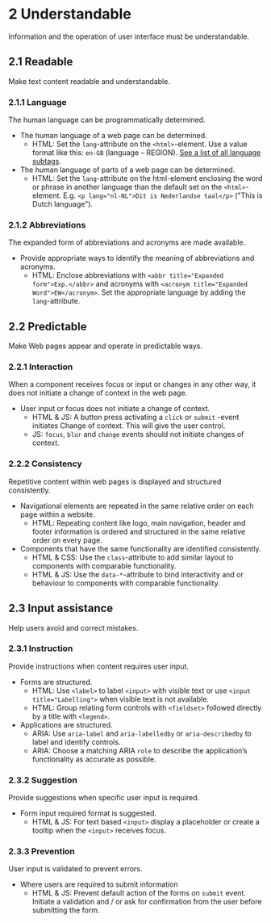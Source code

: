 # 2 Understandable
Information and the operation of user interface must be understandable.

## 2.1 Readable
Make text content readable and understandable.

### 2.1.1 Language
The human language can be programmatically determined.

*	The human language of a web page can be determined.
    *	HTML: Set the `lang`-attribute on the `<html>`-element. Use a value format like this: `en-GB` (language – REGION). [See a list of all language subtags](http://www.iana.org/assignments/language-subtag-registry/language-subtag-registry).
*	The human language of parts of a web page can be determined.
    *	HTML: Set the `lang`-attribute on the html-element enclosing the word or phrase in another language than the default set on the `<html>`-element. E.g. `<p lang="nl-NL">Dit is Nederlandse taal</p>` ("This is Dutch language").

### 2.1.2 Abbreviations
The expanded form of abbreviations and acronyms are made available.

*	Provide appropriate ways to identify the meaning of abbreviations and acronyms.
    *	HTML: Enclose abbreviations with `<abbr title="Expanded form">Exp.</abbr>` and acronyms with `<acronym title="Expanded Word">EW</acronym>`. Set the appropriate language by adding the `lang`-attribute.
 
## 2.2 Predictable
Make Web pages appear and operate in predictable ways.

### 2.2.1 Interaction
When a component receives focus or input or changes in any other way, it does not initiate a change of context in the web page.

*	User input or focus does not initiate a change of context.
    *	HTML &amp; JS: A button press activating a `click` or `submit` -event initiates Change of context. This will give the user control.
    *	JS: `focus`, `blur` and `change` events should not initiate changes of context.

### 2.2.2 Consistency
Repetitive content within web pages is displayed and structured consistently.

*	Navigational elements are repeated in the same relative order on each page within a website.
    *	HTML: Repeating content like logo, main navigation, header and footer information is ordered and structured in the same relative order on every page.
*	Components that have the same functionality are identified consistently.
    *	HTML &amp; CSS: Use the `class`-attribute to add similar layout to components with comparable functionality.
    *	HTML &amp; JS: Use the `data-*`-attribute to bind interactivity and or behaviour to components with comparable functionality.
 
## 2.3 Input assistance
Help users avoid and correct mistakes.

### 2.3.1 Instruction
Provide instructions when content requires user input.

*	Forms are structured.
    *	HTML: Use `<label>` to label `<input>` with visible text or use `<input title="Labelling">` when visible text is not available.
    *	HTML: Group relating form controls with `<fieldset>` followed directly by a title with `<legend>`.
*	Applications are structured.
    *	ARIA: Use `aria-label` and `aria-labelledby` or `aria-describedby` to label and identify controls.
    *	ARIA: Choose a matching ARIA `role` to describe the application’s functionality as accurate as possible.

### 2.3.2 Suggestion
Provide suggestions when specific user input is required.

*	Form input required format is suggested.
    *	HTML &amp; JS: For text based `<input>` display a placeholder or create a tooltip when the `<input>` receives focus.

### 2.3.3 Prevention
User input is validated to prevent errors.

*	Where users are required to submit information
    *	HTML &amp; JS: Prevent default action of the forms on `submit` event. Initiate a validation and / or ask for confirmation from the user before submitting the form.
